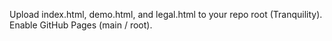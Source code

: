 Upload index.html, demo.html, and legal.html to your repo root (Tranquility). Enable GitHub Pages (main / root).
